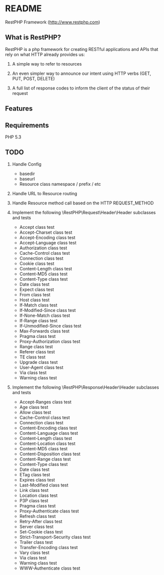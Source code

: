README
======

RestPHP Framework (http://www.restphp.com)

What is RestPHP?
----------------

RestPHP is a php framework for creating RESTful applications
and APIs that rely on what HTTP already provides us:

1. A simple way to refer to resources

2. An even simpler way to announce our intent using HTTP
   verbs (GET, PUT, POST, DELETE)

3. A full list of response codes to inform the client of the
   status of their request


Features
--------

Requirements
------------

PHP 5.3

TODO
----

1. Handle Config

    * basedir
    * baseurl
    * Resource class namespace / prefix / etc

2. Handle URL to Resource routing

3. Handle Resource method call based on the HTTP REQUEST_METHOD

4. Implement the following \RestPHP\Request\Header\Header
   subclasses and tests

    * Accept class test
    * Accept-Charset class test
    * Accept-Encoding class test
    * Accept-Language class test
    * Authorization class test
    * Cache-Control class test
    * Connection class test
    * Cookie class test
    * Content-Length class test
    * Content-MD5 class test
    * Content-Type class test
    * Date class test
    * Expect class test
    * From class test
    * Host class test
    * If-Match class test
    * If-Modified-Since class test
    * If-None-Match class test
    * If-Range class test
    * If-Unmodified-Since class test
    * Max-Forwards class test
    * Pragma class test
    * Proxy-Authorization class test
    * Range class test
    * Referer class test
    * TE class test
    * Upgrade class test
    * User-Agent class test
    * Via class test
    * Warning class test

5. Implement the following \RestPHP\Response\Header\Header
   subclasses and tests

    * Accept-Ranges class test
    * Age class test
    * Allow class test
    * Cache-Control class test
    * Connection class test
    * Content-Encoding class test
    * Content-Language class test
    * Content-Length class test
    * Content-Location class test
    * Content-MD5 class test
    * Content-Disposition class test
    * Content-Range class test
    * Content-Type class test
    * Date class test
    * ETag class test
    * Expires class test
    * Last-Modified class test
    * Link class test
    * Location class test
    * P3P class test
    * Pragma class test
    * Proxy-Authenticate class test
    * Refresh class test
    * Retry-After class test
    * Server class test
    * Set-Cookie class test
    * Strict-Transport-Security class test
    * Trailer class test
    * Transfer-Encoding class test
    * Vary class test
    * Via class test
    * Warning class test
    * WWW-Authenticate class test

